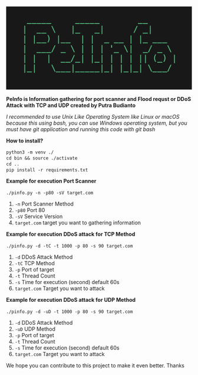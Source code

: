 ![1733279476617](images/readme/1733279476617.png)

**PeInfo is Information gathering for port scanner and Flood requst or DDoS Attack with TCP and UDP created by Putra Budianto**

*I recommended to use Unix Like Operating System like Linux or macOS because this using bash, you can use Windows operating system, but you must have git application and running this code with git bash*

**How to install?**

```
python3 -m venv ./
cd bin && source ./activate
cd ..
pip install -r requirements.txt
```

**Example for execution Port Scanner**

`./pinfo.py -n -p80 -sV target.com`

1. `-n` Port Scanner Method
2. `-p80` Port 80
3. `-sV` Service Version
4. `target.com` target you want to gathering information

**Example for execution DDoS attack for TCP Method**

`./pinfo.py -d -tC -t 1000 -p 80 -s 90 target.com`

1. `-d` DDoS Attack Method
2. `-tC` TCP Method
3. `-p` Port of target
4. `-t` Thread Count
5. `-s` Time for execution (second) default 60s
6. `target.com` Target you want to attack

**Example for execution DDoS attack for UDP Method**

`./pinfo.py -d -uD -t 1000 -p 80 -s 90 target.com`

1. `-d` DDoS Attack Method
2. `-uD` UDP Method
3. `-p` Port of target
4. `-t` Thread Count
5. `-s` Time for execution (second) default 60s
6. `target.com` Target you want to attack

We hope you can contribute to this project to make it even better. Thanks
